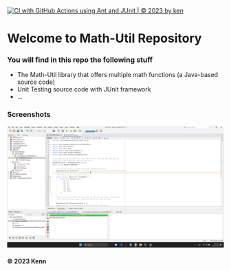 [![CI with GitHub Actions using Ant and JUnit | © 2023 by ken](https://github.com/Kenn1412/math-util/actions/workflows/ci-junit.yml/badge.svg)](https://github.com/Kenn1412/math-util/actions/workflows/ci-junit.yml)

# Welcome to Math-Util Repository
### You will find in this repo the following stuff
* The Math-Util library that offers multiple math functions (a Java-based source code)
* Unit Testing source code with JUnit framework
* ...

### Screenshots
![DDT & TDD with JUnit](https://github.com/Kenn1412/math-util/blob/main/images/DDT%20with%20JUnit.png)

#### © 2023 Kenn